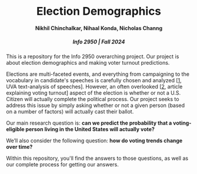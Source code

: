 <h1 style="text-align:center; font-size:30">Election Demographics</h1>

<h4 style="text-align:center;">Nikhil Chinchalkar, Nihaal Konda, Nicholas Channg</h4>
<h5 style="text-align:center;">Info 2950 | Fall 2024</h5>

This is a repository for the Info 2950 overarching project. Our project is about election demographics and making voter turnout predictions.

Elections are multi-faceted events, and everything from campaigning to the vocabulary in candidate's speeches is carefully chosen and analyzed [[1](datascience.virginia.edu/projects/text-analysis-2020-us-presidential-election-campaign-speeches), UVA text-analysis of speeches]. However, an often overlooked [[2](https://www.rochester.edu/newscenter/what-is-voter-turnout-voting-behavior-625262/), article explaining voting turnout] aspect of the election is whether or not a U.S. Citizen will actually complete the political process. Our project seeks to address this issue by simply asking whether or not a given person (based on a number of factors) will actually cast their ballot. 

Our main research question is: **can we predict the probability that a voting-eligible person living in the United States will actually vote?**

We’ll also consider the following question: **how do voting trends change over time?**

Within this repository, you'll find the answers to those questions, as well as our complete process for getting our answers.
